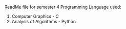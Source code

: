 ReadMe file for semester 4
Programming Language used:
1) Computer Graphics - C
2) Analysis of Algorithms - Python

